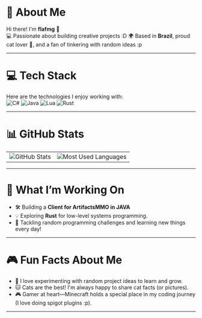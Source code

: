 # 🌟 **About Me**  
Hi there! I'm **flafmg** 👋  
💻 Passionate about building creative projects :D
🌍 Based in **Brazil**, proud cat lover 🐾, and a fan of tinkering with random ideas :p

---

# 💻 **Tech Stack**  
Here are the technologies I enjoy working with:  
![C#](https://img.shields.io/badge/c%23-%23239120.svg?style=for-the-badge&logo=csharp&logoColor=white)  ![Java](https://img.shields.io/badge/java-%23ED8B00.svg?style=for-the-badge&logo=openjdk&logoColor=white)  ![Lua](https://img.shields.io/badge/lua-%232C2D72.svg?style=for-the-badge&logo=lua&logoColor=white)  ![Rust](https://img.shields.io/badge/rust-%23000000.svg?style=for-the-badge&logo=rust&logoColor=white)  

---

# 📊 **GitHub Stats**  
<table>
  <tr>
    <td>
      <img src="https://github-readme-stats.vercel.app/api?username=flafmg&hide_border=true&show_icons=true&include_all_commits=true&count_private=true&theme=dark#gh-dark-mode-only&theme=default#gh-light-mode-only" alt="GitHub Stats"/>
    </td>
    <td>
      <img src="https://github-readme-stats.vercel.app/api/top-langs/?username=flafmg&hide_border=true&layout=compact&theme=dark#gh-dark-mode-only&theme=default#gh-light-mode-only" alt="Most Used Languages"/>
    </td>
  </tr>
</table>  

---

# 🔭 **What I’m Working On**  
- 🛠 Building a **Client for ArtifactsMMO in JAVA**
- 💡 Exploring **Rust** for low-level systems programming.  
- 🎯 Tackling random programming challenges and learning new things every day!  

---

# 🎮 **Fun Facts About Me**  
- 🌌 I love experimenting with random project ideas to learn and grow.  
- 🐱 Cats are the best! I'm always happy to share cat facts (or pictures).  
- 🎮 Gamer at heart—Minecraft holds a special place in my coding journey (I love doing spigot plugins :p).

---
